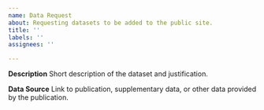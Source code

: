 ```yaml
---
name: Data Request
about: Requesting datasets to be added to the public site.
title: ''
labels: ''
assignees: ''

---
```


**Description**
Short description of the dataset and justification.

**Data Source**
Link to publication, supplementary data, or other data provided by the publication.
